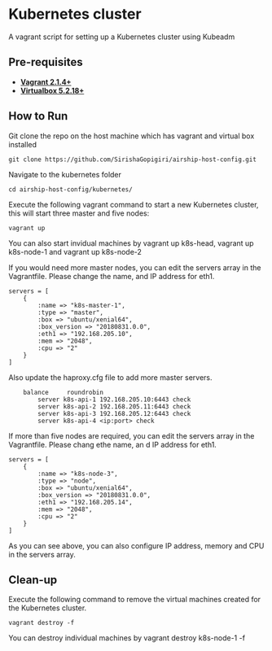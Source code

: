 # Kubernetes cluster
A vagrant script for setting up a Kubernetes cluster using Kubeadm

## Pre-requisites

 * **[Vagrant 2.1.4+](https://www.vagrantup.com)**
 * **[Virtualbox 5.2.18+](https://www.virtualbox.org)**

## How to Run

Git clone the repo on the host machine which has vagrant and virtual box installed

```
git clone https://github.com/SirishaGopigiri/airship-host-config.git
```

Navigate to the kubernetes folder

```
cd airship-host-config/kubernetes/
```

Execute the following vagrant command to start a new Kubernetes cluster, this will start three master and five nodes:

```
vagrant up
```

You can also start invidual machines by vagrant up k8s-head, vagrant up k8s-node-1 and vagrant up k8s-node-2

If you would need more master nodes, you can edit the servers array in the Vagrantfile. Please change the name, and IP address for eth1.
```
servers = [
    {
        :name => "k8s-master-1",
        :type => "master",
        :box => "ubuntu/xenial64",
        :box_version => "20180831.0.0",
        :eth1 => "192.168.205.10",
        :mem => "2048",
        :cpu => "2"
    }
]
```
Also update the haproxy.cfg file to add more master servers. 

```
    balance     roundrobin
        server k8s-api-1 192.168.205.10:6443 check
        server k8s-api-2 192.168.205.11:6443 check
        server k8s-api-3 192.168.205.12:6443 check
        server k8s-api-4 <ip:port> check
```


If more than five nodes are required, you can edit the servers array in the Vagrantfile. Please chang ethe name, an
d IP address for eth1.

```
servers = [
    {
        :name => "k8s-node-3",
        :type => "node",
        :box => "ubuntu/xenial64",
        :box_version => "20180831.0.0",
        :eth1 => "192.168.205.14",
        :mem => "2048",
        :cpu => "2"
    }
]
 ```

As you can see above, you can also configure IP address, memory and CPU in the servers array. 

## Clean-up

Execute the following command to remove the virtual machines created for the Kubernetes cluster.
```
vagrant destroy -f
```

You can destroy individual machines by vagrant destroy k8s-node-1 -f
